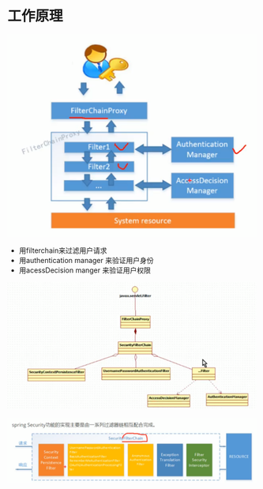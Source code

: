 # 工作原理

![](../.gitbook/assets/image%20%28282%29.png)

* 用filterchain来过滤用户请求
* 用authentication manager 来验证用户身份
* 用acessDecision manger 来验证用户权限

![](../.gitbook/assets/image%20%28274%29.png)

![](../.gitbook/assets/image%20%28273%29.png)

